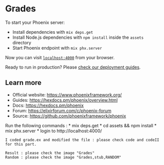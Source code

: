 # Grades

To start your Phoenix server:

  * Install dependencies with `mix deps.get`
  * Install Node.js dependencies with `npm install` inside the `assets` directory
  * Start Phoenix endpoint with `mix phx.server`

Now you can visit [`localhost:4000`](http://localhost:4000) from your browser.

Ready to run in production? Please [check our deployment guides](https://hexdocs.pm/phoenix/deployment.html).

## Learn more

  * Official website: https://www.phoenixframework.org/
  * Guides: https://hexdocs.pm/phoenix/overview.html
  * Docs: https://hexdocs.pm/phoenix
  * Forum: https://elixirforum.com/c/phoenix-forum
  * Source: https://github.com/phoenixframework/phoenix

 Run the following commands : 
 	* mix deps.get
 	* cd assets && npm install 
 	* mix phx.server 
 	* login to http://localhost:4000/

 	I coded grade.ex and modified the file : please check code and codeII for this part. 

 	Result : please check the image "Grades"
 	Random : please check the image "Grades,stub,RANDOM"
 	

